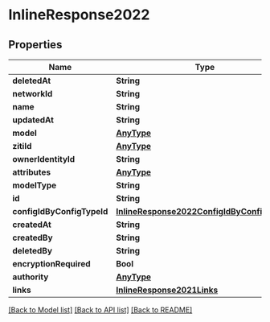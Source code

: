 # InlineResponse2022

## Properties
Name | Type | Description | Notes
------------ | ------------- | ------------- | -------------
**deletedAt** | **String** |  | 
**networkId** | **String** |  | 
**name** | **String** |  | 
**updatedAt** | **String** |  | 
**model** | [**AnyType**](.md) |  | 
**zitiId** | [**AnyType**](.md) |  | 
**ownerIdentityId** | **String** |  | 
**attributes** | [**AnyType**](.md) |  | 
**modelType** | **String** |  | 
**id** | **String** |  | 
**configIdByConfigTypeId** | [**InlineResponse2022ConfigIdByConfigTypeId**](InlineResponse2022ConfigIdByConfigTypeId.md) |  | 
**createdAt** | **String** |  | 
**createdBy** | **String** |  | 
**deletedBy** | **String** |  | 
**encryptionRequired** | **Bool** |  | 
**authority** | [**AnyType**](.md) |  | 
**links** | [**InlineResponse2021Links**](InlineResponse2021Links.md) |  | 

[[Back to Model list]](../README.md#documentation-for-models) [[Back to API list]](../README.md#documentation-for-api-endpoints) [[Back to README]](../README.md)


